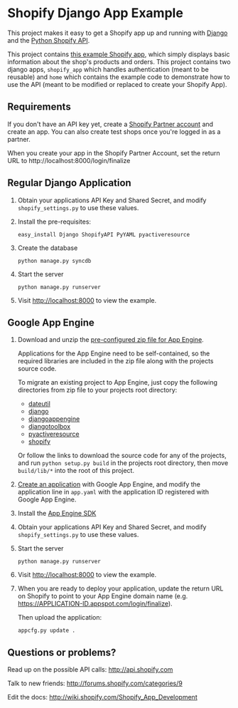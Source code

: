 Shopify Django App Example
==========================

This project makes it easy to get a Shopify app up and running with
[Django](https://www.djangoproject.com/) and the
[Python Shopify API](https://github.com/shopify/shopify_python_api).

This project contains
[this example Shopify app](http://shopify-django-example.appspot.com),
which simply displays basic information about the shop's products
and orders. This project contains two django apps, `shopify_app`
which handles authentication (meant to be reusable) and `home`
which contains the example code to demonstrate how to use the API
(meant to be modified or replaced to create your Shopify App).

Requirements
------------

If you don't have an API key yet, create a
[Shopify Partner account](http://shopify.com/partners) and create
an app. You can also create test shops once you're logged in as a
partner.

When you create your app in the Shopify Partner Account, set the return URL to
http://localhost:8000/login/finalize

Regular Django Application
--------------------------

1.  Obtain your applications API Key and Shared Secret, and modify
    `shopify_settings.py` to use these values.

2.  Install the pre-requisites:

    `easy_install Django ShopifyAPI PyYAML pyactiveresource`

3.  Create the database

    `python manage.py syncdb`

4.  Start the server

    `python manage.py runserver`

5.  Visit <http://localhost:8000> to view the example.

Google App Engine
-----------------

1.  Download and unzip the [pre-configured zip file for App Engine](https://github.com/downloads/shopify/shopify_django_app/shopify_appengine-0.1.1.zip).

    Applications for the App Engine need to be self-contained, so
    the required libraries are included in the zip file along with
    the projects source code.

    To migrate an existing project to App Engine, just copy the
    following directories from zip file to your projects root
    directory:

    * [dateutil](http://pypi.python.org/pypi/python-dateutil)
    * [django](http://www.allbuttonspressed.com/projects/django-nonrel)
    * [djangoappengine](http://www.allbuttonspressed.com/projects/djangoappengine)
    * [djangotoolbox](http://www.allbuttonspressed.com/projects/djangotoolbox)
    * [pyactiveresource](http://pypi.python.org/pypi/pyactiveresource)
    * [shopify](http://pypi.python.org/pypi/ShopifyAPI)

    Or follow the links to download the source code for any of the
    projects, and run `python setup.py build` in the projects root
    directory, then move `build/lib/*` into the root of this project.

2.  [Create an application](https://appengine.google.com/start) with
    Google App Engine, and modify the application line in `app.yaml`
    with the application ID registered with Google App Engine.

3.  Install the [App Engine SDK](http://code.google.com/appengine/downloads.html#Google_App_Engine_SDK_for_Python)

4.  Obtain your applications API Key and Shared Secret, and modify
    `shopify_settings.py` to use these values.

5.  Start the server

    `python manage.py runserver`

6.  Visit <http://localhost:8000> to view the example.

7.  When you are ready to deploy your application, update the return
    URL on Shopify to point to your App Engine domain name (e.g.
    https://APPLICATION-ID.appspot.com/login/finalize).

    Then upload the application:

    `appcfg.py update .`

Questions or problems?
----------------------

Read up on the possible API calls:
<http://api.shopify.com>

Talk to new friends:
<http://forums.shopify.com/categories/9>

Edit the docs:
<http://wiki.shopify.com/Shopify_App_Development>
